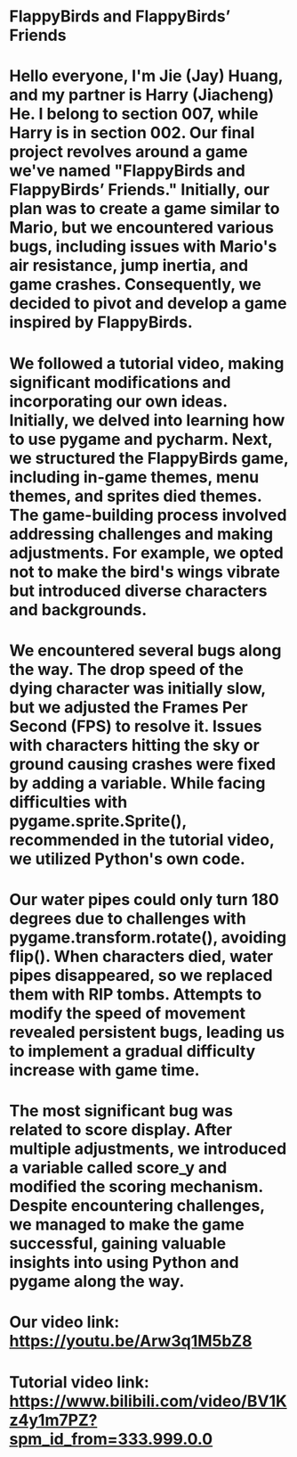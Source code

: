 # FlappyBirds and FlappyBirds’ Friends
# Hello everyone, I'm Jie (Jay) Huang, and my partner is Harry (Jiacheng) He. I belong to section 007, while Harry is in section 002. Our final project revolves around a game we've named "FlappyBirds and FlappyBirds’ Friends." Initially, our plan was to create a game similar to Mario, but we encountered various bugs, including issues with Mario's air resistance, jump inertia, and game crashes. Consequently, we decided to pivot and develop a game inspired by FlappyBirds.
# We followed a tutorial video, making significant modifications and incorporating our own ideas. Initially, we delved into learning how to use pygame and pycharm. Next, we structured the FlappyBirds game, including in-game themes, menu themes, and sprites died themes. The game-building process involved addressing challenges and making adjustments. For example, we opted not to make the bird's wings vibrate but introduced diverse characters and backgrounds.
# We encountered several bugs along the way. The drop speed of the dying character was initially slow, but we adjusted the Frames Per Second (FPS) to resolve it. Issues with characters hitting the sky or ground causing crashes were fixed by adding a variable. While facing difficulties with pygame.sprite.Sprite(), recommended in the tutorial video, we utilized Python's own code.
# Our water pipes could only turn 180 degrees due to challenges with pygame.transform.rotate(), avoiding flip(). When characters died, water pipes disappeared, so we replaced them with RIP tombs. Attempts to modify the speed of movement revealed persistent bugs, leading us to implement a gradual difficulty increase with game time.
# The most significant bug was related to score display. After multiple adjustments, we introduced a variable called score_y and modified the scoring mechanism. Despite encountering challenges, we managed to make the game successful, gaining valuable insights into using Python and pygame along the way.
# Our video link: https://youtu.be/Arw3q1M5bZ8
# Tutorial video link: https://www.bilibili.com/video/BV1Kz4y1m7PZ?spm_id_from=333.999.0.0
